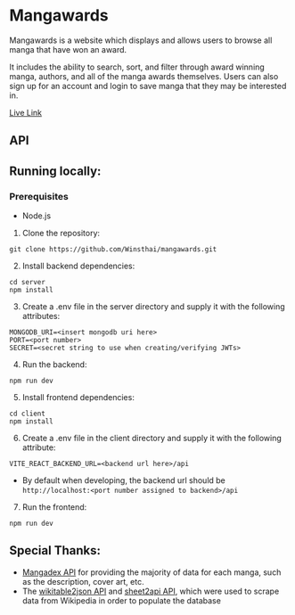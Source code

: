 # Mangawards

Mangawards is a website which displays and allows users to browse all manga that have won an award.

It includes the ability to search, sort, and filter through award winning manga, authors, and all of the manga awards themselves. Users can also sign up for an account and login to save manga that they may be interested in.

[Live Link](https://mangawards-frontend.onrender.com/)

## API

## Running locally:
### Prerequisites
- Node.js

1. Clone the repository:
```
git clone https://github.com/Winsthai/mangawards.git
```
2. Install backend dependencies:
```
cd server
npm install
```
3. Create a .env file in the server directory and supply it with the following attributes:
```
MONGODB_URI=<insert mongodb uri here>
PORT=<port number>
SECRET=<secret string to use when creating/verifying JWTs>
```
4. Run the backend:
```
npm run dev
```
5. Install frontend dependencies:
```
cd client
npm install
```
6. Create a .env file in the client directory and supply it with the following attribute:
```
VITE_REACT_BACKEND_URL=<backend url here>/api
```
- By default when developing, the backend url should be ```http://localhost:<port number assigned to backend>/api```
7. Run the frontend:
```
npm run dev
```

## Special Thanks:

- [Mangadex API](https://api.mangadex.org/docs/) for providing the majority of data for each manga, such as the description, cover art, etc.
- The [wikitable2json API](https://github.com/atye/wikitable2json) and [sheet2api API](https://sheet2api.com/tools/wiki-api/), which were used to scrape data from Wikipedia in order to populate the database
